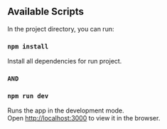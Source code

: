 ## Available Scripts

In the project directory, you can run:

### `npm install`

Install all dependencies for run project.<br />

### `AND`

### `npm run dev`

Runs the app in the development mode.<br />
Open [http://localhost:3000](http://localhost:3000) to view it in the browser.



